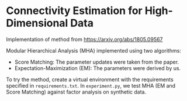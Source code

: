 # Connectivity Estimation for High-Dimensional Data

Implementation of method from https://arxiv.org/abs/1805.09567

Modular Hierarchical Analysis (MHA) implemented using two algorithms:
- Score Matching: The parameter updates were taken from the paper.
- Expectation-Maximization (EM): The parameters were derived by us.

To try the method, create a virtual environment with the requirements specified in `requirements.txt`. In `experiment.py`, we test MHA (EM and Score Matching) against factor analysis on synthetic data.
